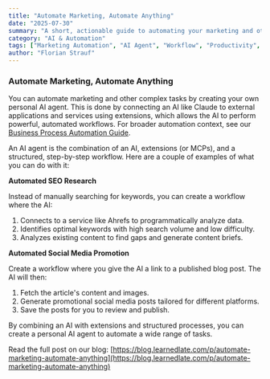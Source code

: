 ```yaml
---
title: "Automate Marketing, Automate Anything"
date: "2025-07-30"
summary: "A short, actionable guide to automating your marketing and other tasks by creating a personal AI agent using extensions and structured workflows."
category: "AI & Automation"
tags: ["Marketing Automation", "AI Agent", "Workflow", "Productivity", "SEO"]
author: "Florian Strauf"
---
```


### Automate Marketing, Automate Anything

You can automate marketing and other complex tasks by creating your own personal AI agent. This is done by connecting an AI like Claude to external applications and services using extensions, which allows the AI to perform powerful, automated workflows. For broader automation context, see our [Business Process Automation Guide](/blog/posts/2025-06-22-business-process-automation-small-business-guide/).

An AI agent is the combination of an AI, extensions (or MCPs), and a structured, step-by-step workflow. Here are a couple of examples of what you can do with it:

**Automated SEO Research**

Instead of manually searching for keywords, you can create a workflow where the AI:

1.  Connects to a service like Ahrefs to programmatically analyze data.
2.  Identifies optimal keywords with high search volume and low difficulty.
3.  Analyzes existing content to find gaps and generate content briefs.

**Automated Social Media Promotion**

Create a workflow where you give the AI a link to a published blog post. The AI will then:

1.  Fetch the article's content and images.
2.  Generate promotional social media posts tailored for different platforms.
3.  Save the posts for you to review and publish.

By combining an AI with extensions and structured processes, you can create a personal AI agent to automate a wide range of tasks.

Read the full post on our blog: [https://blog.learnedlate.com/p/automate-marketing-automate-anything](https://blog.learnedlate.com/p/automate-marketing-automate-anything)